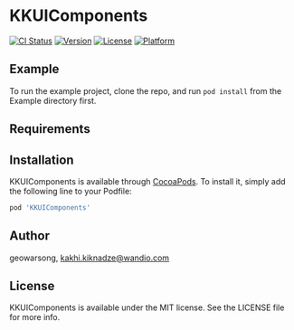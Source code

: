 # KKUIComponents

[![CI Status](https://img.shields.io/travis/geowarsong/KKUIComponents.svg?style=flat)](https://travis-ci.org/geowarsong/KKUIComponents)
[![Version](https://img.shields.io/cocoapods/v/KKUIComponents.svg?style=flat)](https://cocoapods.org/pods/KKUIComponents)
[![License](https://img.shields.io/cocoapods/l/KKUIComponents.svg?style=flat)](https://cocoapods.org/pods/KKUIComponents)
[![Platform](https://img.shields.io/cocoapods/p/KKUIComponents.svg?style=flat)](https://cocoapods.org/pods/KKUIComponents)

## Example

To run the example project, clone the repo, and run `pod install` from the Example directory first.

## Requirements

## Installation

KKUIComponents is available through [CocoaPods](https://cocoapods.org). To install
it, simply add the following line to your Podfile:

```ruby
pod 'KKUIComponents'
```

## Author

geowarsong, kakhi.kiknadze@wandio.com

## License

KKUIComponents is available under the MIT license. See the LICENSE file for more info.
